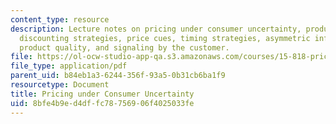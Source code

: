 ```yaml
---
content_type: resource
description: Lecture notes on pricing under consumer uncertainty, product line strategies,
  discounting strategies, price cues, timing strategies, asymmetric information about
  product quality, and signaling by the customer.
file: https://ol-ocw-studio-app-qa.s3.amazonaws.com/courses/15-818-pricing-spring-2010/8bfe4b9ed4dffc78756906f4025033fe_MIT15_818S10_lec03.pdf
file_type: application/pdf
parent_uid: b84eb1a3-6244-356f-93a5-0b31cb6ba1f9
resourcetype: Document
title: Pricing under Consumer Uncertainty
uid: 8bfe4b9e-d4df-fc78-7569-06f4025033fe
---
```

